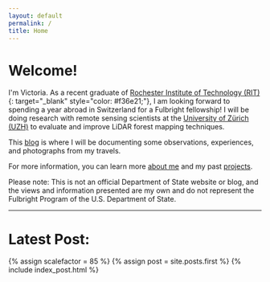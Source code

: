 ```yaml
---
layout: default
permalink: /
title: Home
---
```


# Welcome!

I'm Victoria. As a recent graduate of [Rochester Institute of Technology (RIT)](http://rit.edu){: target="_blank" style="color: #f36e21;"}, I am looking forward to spending a year abroad in Switzerland for a Fulbright fellowship! I will be doing research with remote sensing scientists at the [University of Zürich (UZH)](http://www.uzh.ch/) to evaluate and improve LiDAR forest mapping techniques. 

This [blog](/blog) is where I will be documenting some observations, experiences, and photographs from my travels.  

For more information, you can learn more [about me](/about) and my past [projects](/projects).

Please note: This is not an official Department of State website or blog, and the views and information presented are my own and do not represent the Fulbright Program of the U.S. Department of State.

***

# Latest Post:

{% assign scalefactor = 85 %}
{% assign post = site.posts.first %}
{% include index_post.html %}
